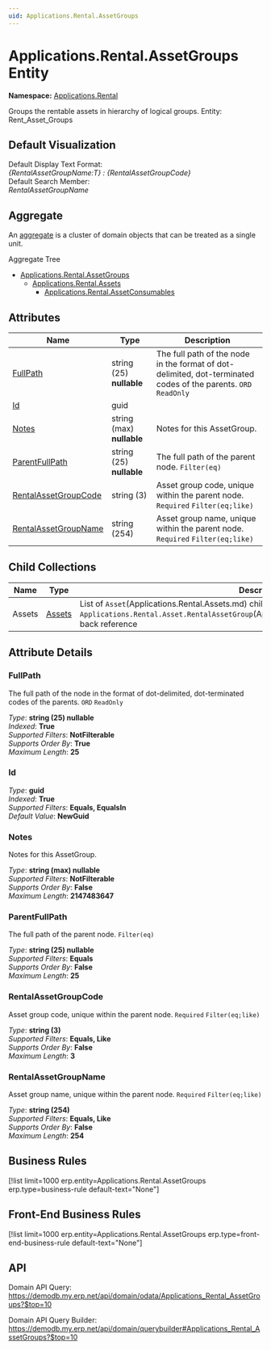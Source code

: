 ```yaml
---
uid: Applications.Rental.AssetGroups
---
```

# Applications.Rental.AssetGroups Entity

**Namespace:** [Applications.Rental](Applications.Rental.md)  

Groups the rentable assets in hierarchy of logical groups. Entity: Rent_Asset_Groups

## Default Visualization
Default Display Text Format:  
_{RentalAssetGroupName:T} : {RentalAssetGroupCode}_  
Default Search Member:  
_RentalAssetGroupName_  

## Aggregate
An [aggregate](https://docs.erp.net/tech/advanced/concepts/aggregates.html) is a cluster of domain objects that can be treated as a single unit.  

Aggregate Tree  
* [Applications.Rental.AssetGroups](Applications.Rental.AssetGroups.md)  
  * [Applications.Rental.Assets](Applications.Rental.Assets.md)  
    * [Applications.Rental.AssetConsumables](Applications.Rental.AssetConsumables.md)  

## Attributes

| Name | Type | Description |
| ---- | ---- | --- |
| [FullPath](Applications.Rental.AssetGroups.md#fullpath) | string (25) __nullable__ | The full path of the node in the format of dot-delimited, dot-terminated codes of the parents. `ORD` `ReadOnly` 
| [Id](Applications.Rental.AssetGroups.md#id) | guid |  
| [Notes](Applications.Rental.AssetGroups.md#notes) | string (max) __nullable__ | Notes for this AssetGroup. 
| [ParentFullPath](Applications.Rental.AssetGroups.md#parentfullpath) | string (25) __nullable__ | The full path of the parent node. `Filter(eq)` 
| [RentalAssetGroupCode](Applications.Rental.AssetGroups.md#rentalassetgroupcode) | string (3) | Asset group code, unique within the parent node. `Required` `Filter(eq;like)` 
| [RentalAssetGroupName](Applications.Rental.AssetGroups.md#rentalassetgroupname) | string (254) | Asset group name, unique within the parent node. `Required` `Filter(eq;like)` 

## Child Collections

| Name | Type | Description |
| ---- | ---- | --- |
| Assets | [Assets](Applications.Rental.Assets.md) | List of `Asset`(Applications.Rental.Assets.md) child objects, based on the `Applications.Rental.Asset.RentalAssetGroup`(Applications.Rental.Assets.md#rentalassetgroup) back reference 


## Attribute Details

### FullPath

The full path of the node in the format of dot-delimited, dot-terminated codes of the parents. `ORD` `ReadOnly`

_Type_: **string (25) __nullable__**  
_Indexed_: **True**  
_Supported Filters_: **NotFilterable**  
_Supports Order By_: **True**  
_Maximum Length_: **25**  

### Id

_Type_: **guid**  
_Indexed_: **True**  
_Supported Filters_: **Equals, EqualsIn**  
_Default Value_: **NewGuid**  

### Notes

Notes for this AssetGroup.

_Type_: **string (max) __nullable__**  
_Supported Filters_: **NotFilterable**  
_Supports Order By_: **False**  
_Maximum Length_: **2147483647**  

### ParentFullPath

The full path of the parent node. `Filter(eq)`

_Type_: **string (25) __nullable__**  
_Supported Filters_: **Equals**  
_Supports Order By_: **False**  
_Maximum Length_: **25**  

### RentalAssetGroupCode

Asset group code, unique within the parent node. `Required` `Filter(eq;like)`

_Type_: **string (3)**  
_Supported Filters_: **Equals, Like**  
_Supports Order By_: **False**  
_Maximum Length_: **3**  

### RentalAssetGroupName

Asset group name, unique within the parent node. `Required` `Filter(eq;like)`

_Type_: **string (254)**  
_Supported Filters_: **Equals, Like**  
_Supports Order By_: **False**  
_Maximum Length_: **254**  



## Business Rules

[!list limit=1000 erp.entity=Applications.Rental.AssetGroups erp.type=business-rule default-text="None"]

## Front-End Business Rules

[!list limit=1000 erp.entity=Applications.Rental.AssetGroups erp.type=front-end-business-rule default-text="None"]

## API

Domain API Query:
<https://demodb.my.erp.net/api/domain/odata/Applications_Rental_AssetGroups?$top=10>

Domain API Query Builder:
<https://demodb.my.erp.net/api/domain/querybuilder#Applications_Rental_AssetGroups?$top=10>

